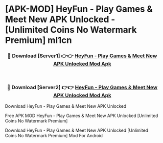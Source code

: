 # [APK-MOD] HeyFun - Play Games & Meet New APK Unlocked - [Unlimited Coins No Watermark Premium] ml1cn



<div align="center">
<h3>🔴 Download [Server1] 👉👉 <a href="https://momento.my/?title=HeyFun_-_Play_Games_&_Meet_New_APK_Unlocked">HeyFun - Play Games & Meet New APK Unlocked Mod Apk</a></h3><br>

<h3>🔴 Download [Server2] 👉👉 <a href="https://momento.my/?title=HeyFun_-_Play_Games_&_Meet_New_APK_Unlocked">HeyFun - Play Games & Meet New APK Unlocked Mod Apk</a></h3>
</div>



Download HeyFun - Play Games & Meet New APK Unlocked 

Free APK MOD HeyFun - Play Games & Meet New APK Unlocked [Unlimited Coins No Watermark Premium]

Download HeyFun - Play Games & Meet New APK Unlocked [Unlimited Coins No Watermark Premium] Mod For Android
